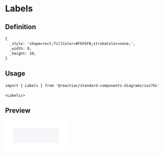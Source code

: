 # Labels

## Definition

```
{
  _style: 'shape=rect;fillColor=#F6F6F8;strokeColor=none;',
  _width: 0,
  _height: 20,
}
```

## Usage

```
import { Labels } from '@reactiac/standard-components-diagrams/ios7Ui'

<Labels/>
```

## Preview

<img src="./labels.png" width="200"/>
